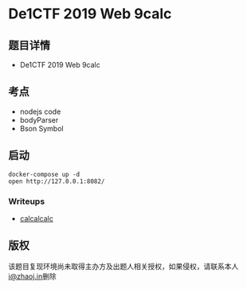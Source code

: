 # De1CTF 2019 Web 9calc

## 题目详情

- De1CTF 2019 Web 9calc

## 考点

- nodejs code
- bodyParser
- Bson Symbol

## 启动

	docker-compose up -d
	open http://127.0.0.1:8082/

### Writeups

- [calcalcalc](https://github.com/zsxsoft/my-ctf-challenges/blob/master/rctf2019/calcalcalc/readme.md)

## 版权

该题目复现环境尚未取得主办方及出题人相关授权，如果侵权，请联系本人<i@zhaoj.in>删除
